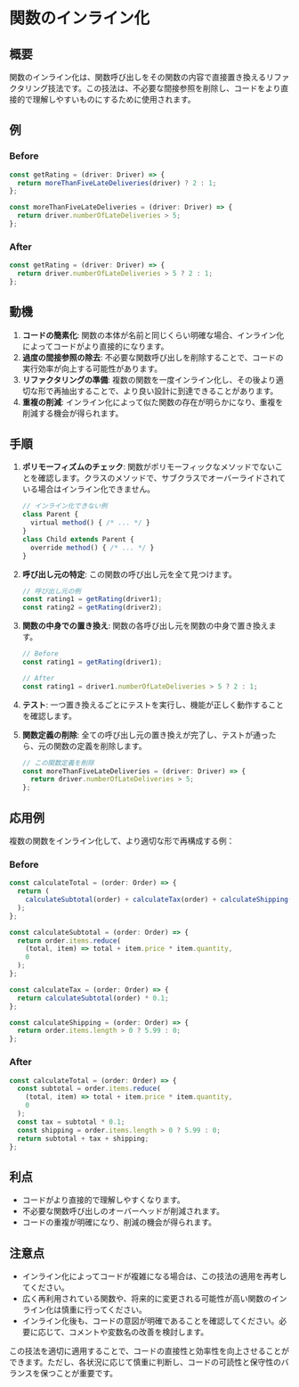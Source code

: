 # 関数のインライン化

## 概要

関数のインライン化は、関数呼び出しをその関数の内容で直接置き換えるリファクタリング技法です。この技法は、不必要な間接参照を削除し、コードをより直接的で理解しやすいものにするために使用されます。

## 例

### Before

```typescript
const getRating = (driver: Driver) => {
  return moreThanFiveLateDeliveries(driver) ? 2 : 1;
};

const moreThanFiveLateDeliveries = (driver: Driver) => {
  return driver.numberOfLateDeliveries > 5;
};
```

### After

```typescript
const getRating = (driver: Driver) => {
  return driver.numberOfLateDeliveries > 5 ? 2 : 1;
};
```

## 動機

1. **コードの簡素化**: 関数の本体が名前と同じくらい明確な場合、インライン化によってコードがより直接的になります。
2. **過度の間接参照の除去**: 不必要な関数呼び出しを削除することで、コードの実行効率が向上する可能性があります。
3. **リファクタリングの準備**: 複数の関数を一度インライン化し、その後より適切な形で再抽出することで、より良い設計に到達できることがあります。
4. **重複の削減**: インライン化によって似た関数の存在が明らかになり、重複を削減する機会が得られます。

## 手順

1. **ポリモーフィズムのチェック**:
   関数がポリモーフィックなメソッドでないことを確認します。クラスのメソッドで、サブクラスでオーバーライドされている場合はインライン化できません。

   ```typescript
   // インライン化できない例
   class Parent {
     virtual method() { /* ... */ }
   }
   class Child extends Parent {
     override method() { /* ... */ }
   }
   ```

2. **呼び出し元の特定**:
   この関数の呼び出し元を全て見つけます。

   ```typescript
   // 呼び出し元の例
   const rating1 = getRating(driver1);
   const rating2 = getRating(driver2);
   ```

3. **関数の中身での置き換え**:
   関数の各呼び出し元を関数の中身で置き換えます。

   ```typescript
   // Before
   const rating1 = getRating(driver1);

   // After
   const rating1 = driver1.numberOfLateDeliveries > 5 ? 2 : 1;
   ```

4. **テスト**:
   一つ置き換えるごとにテストを実行し、機能が正しく動作することを確認します。

5. **関数定義の削除**:
   全ての呼び出し元の置き換えが完了し、テストが通ったら、元の関数の定義を削除します。

   ```typescript
   // この関数定義を削除
   const moreThanFiveLateDeliveries = (driver: Driver) => {
     return driver.numberOfLateDeliveries > 5;
   };
   ```

## 応用例

複数の関数をインライン化して、より適切な形で再構成する例：

### Before

```typescript
const calculateTotal = (order: Order) => {
  return (
    calculateSubtotal(order) + calculateTax(order) + calculateShipping(order)
  );
};

const calculateSubtotal = (order: Order) => {
  return order.items.reduce(
    (total, item) => total + item.price * item.quantity,
    0
  );
};

const calculateTax = (order: Order) => {
  return calculateSubtotal(order) * 0.1;
};

const calculateShipping = (order: Order) => {
  return order.items.length > 0 ? 5.99 : 0;
};
```

### After

```typescript
const calculateTotal = (order: Order) => {
  const subtotal = order.items.reduce(
    (total, item) => total + item.price * item.quantity,
    0
  );
  const tax = subtotal * 0.1;
  const shipping = order.items.length > 0 ? 5.99 : 0;
  return subtotal + tax + shipping;
};
```

## 利点

- コードがより直接的で理解しやすくなります。
- 不必要な関数呼び出しのオーバーヘッドが削減されます。
- コードの重複が明確になり、削減の機会が得られます。

## 注意点

- インライン化によってコードが複雑になる場合は、この技法の適用を再考してください。
- 広く再利用されている関数や、将来的に変更される可能性が高い関数のインライン化は慎重に行ってください。
- インライン化後も、コードの意図が明確であることを確認してください。必要に応じて、コメントや変数名の改善を検討します。

この技法を適切に適用することで、コードの直接性と効率性を向上させることができます。ただし、各状況に応じて慎重に判断し、コードの可読性と保守性のバランスを保つことが重要です。
